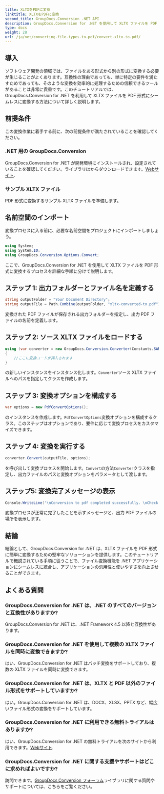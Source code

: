 ```yaml
---
title: XLTXをPDFに変換
linktitle: XLTXをPDFに変換
second_title: GroupDocs.Conversion .NET API
description: GroupDocs.Conversion for .NET を使用して XLTX ファイルを PDF にシームレスに変換する方法を学びます。 .NET アプリケーションの汎用性を強化します。
type: docs
weight: 28
url: /ja/net/converting-file-types-to-pdf/convert-xltx-to-pdf/
---
```

## 導入
ソフトウェア開発の領域では、ファイルをある形式から別の形式に変換する必要が生じることがよくあります。互換性の理由であっても、単に特定の要件を満たすためであっても、そのような変換を効率的に処理するための信頼できるツールがあることは非常に貴重です。このチュートリアルでは、GroupDocs.Conversion for .NET を利用して XLTX ファイルを PDF 形式にシームレスに変換する方法について詳しく説明します。 
## 前提条件
この変換作業に着手する前に、次の前提条件が満たされていることを確認してください。
### .NET 用の GroupDocs.Conversion
 GroupDocs.Conversion for .NET が開発環境にインストールされ、設定されていることを確認してください。ライブラリはからダウンロードできます。[Webサイト](https://releases.groupdocs.com/conversion/net/).
### サンプル XLTX ファイル
PDF 形式に変換するサンプル XLTX ファイルを準備します。

## 名前空間のインポート
変換プロセスに入る前に、必要な名前空間をプロジェクトにインポートしましょう。

```csharp
using System;
using System.IO;
using GroupDocs.Conversion.Options.Convert;
```

ここで、GroupDocs.Conversion for .NET を使用して XLTX ファイルを PDF 形式に変換するプロセスを詳細な手順に分けて説明します。
## ステップ 1: 出力フォルダーとファイル名を定義する
```csharp
string outputFolder = "Your Document Directory";
string outputFile = Path.Combine(outputFolder, "xltx-converted-to.pdf");
```
変換された PDF ファイルが保存される出力フォルダーを指定し、出力 PDF ファイルの名前を定義します。
## ステップ 2: ソース XLTX ファイルをロードする
```csharp
using (var converter = new GroupDocs.Conversion.Converter(Constants.SAMPLE_XLTX))
{
    //ここに変換コードが挿入されます
}
```
の新しいインスタンスをインスタンス化します。`Converter`ソース XLTX ファイルへのパスを指定してクラスを作成します。
## ステップ 3: 変換オプションを構成する
```csharp
var options = new PdfConvertOptions();
```
のインスタンスを作成します。`PdfConvertOptions`変換オプションを構成するクラス。このステップはオプションであり、要件に応じて変換プロセスをカスタマイズできます。
## ステップ 4: 変換を実行する
```csharp
converter.Convert(outputFile, options);
```
を呼び出して変換プロセスを開始します。`Convert`の方法`Converter`クラスを指定し、出力ファイルのパスと変換オプションをパラメータとして渡します。
## ステップ5: 変換完了メッセージの表示
```csharp
Console.WriteLine("\nConversion to pdf completed successfully. \nCheck output in {0}", outputFolder);
```
変換プロセスが正常に完了したことを示すメッセージと、出力 PDF ファイルの場所を表示します。

## 結論
結論として、GroupDocs.Conversion for .NET は、XLTX ファイルを PDF 形式に簡単に変換するための堅牢なソリューションを提供します。このチュートリアルで概説されている手順に従うことで、ファイル変換機能を .NET アプリケーションにシームレスに統合し、アプリケーションの汎用性と使いやすさを向上させることができます。
## よくある質問
### GroupDocs.Conversion for .NET は、.NET のすべてのバージョンと互換性がありますか?
GroupDocs.Conversion for .NET は、.NET Framework 4.5 以降と互換性があります。
### GroupDocs.Conversion for .NET を使用して複数の XLTX ファイルを同時に変換できますか?
はい、GroupDocs.Conversion for .NET はバッチ変換をサポートしており、複数の XLTX ファイルを同時に変換できます。
### GroupDocs.Conversion for .NET は、XLTX と PDF 以外のファイル形式をサポートしていますか?
はい。GroupDocs.Conversion for .NET は、DOCX、XLSX、PPTX など、幅広いファイル形式の変換をサポートしています。
### GroupDocs.Conversion for .NET に利用できる無料トライアルはありますか?
はい、GroupDocs.Conversion for .NET の無料トライアルを次のサイトから利用できます。[Webサイト](https://releases.groupdocs.com/).
### GroupDocs.Conversion for .NET に関する支援やサポートはどこに求めればよいですか?
訪問できます。[GroupDocs.Conversion フォーラム](https://forum.groupdocs.com/c/conversion/11)ライブラリに関する質問やサポートについては、こちらをご覧ください。